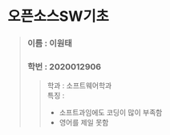 # 오픈소스SW기초

> ### 이름 : 이원태   
> ### 학번 : 2020012906   
>    > 학과 : 소프트웨어학과     
>    > 특징 : 
>    > * 소프트과임에도 코딩이 많이 부족함   
>    > * 영어를 제일 못함   
